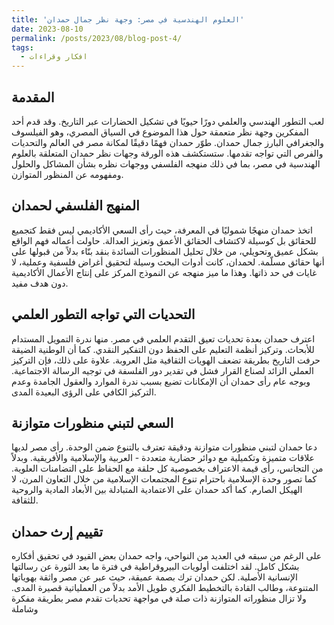 ```yaml
---
title: 'العلوم الهندسية في مصر: وجهة نظر جمال حمدان'
date: 2023-08-10
permalink: /posts/2023/08/blog-post-4/
tags:
  - افكار وقراءات
---
```

## المقدمة

لعب التطور الهندسي والعلمي دورًا حيويًا في تشكيل الحضارات عبر التاريخ. وقد قدم أحد المفكرين وجهة نظر متعمقة حول هذا الموضوع في السياق المصري، وهو الفيلسوف والجغرافي البارز جمال حمدان. طوّر حمدان فهمًا دقيقًا لمكانة مصر في العالم والتحديات والفرص التي تواجه تقدمها. ستستكشف هذه الورقة وجهات نظر حمدان المتعلقة بالعلوم الهندسية في مصر، بما في ذلك منهجه الفلسفي ووجهات نظره بشأن المشاكل والحلول ومفهومه عن المنظور المتوازن.

## المنهج الفلسفي لحمدان

اتخذ حمدان منهجًا شموليًا في المعرفة، حيث رأى السعي الأكاديمي ليس فقط كتجميع للحقائق بل كوسيلة لاكتشاف الحقائق الأعمق وتعزيز العدالة. حاولت أعماله فهم الواقع بشكل عميق وتحويلي، من خلال تحليل المنظورات السائدة بنقد بنّاء بدلاً من قبولها على أنها حقائق مسلّمة. لحمدان، كانت أدوات البحث وسيلة لتحقيق أغراض فلسفية وعملية، لا غايات في حد ذاتها. وهذا ما ميز منهجه عن النموذج المركز على إنتاج الأعمال الأكاديمية دون هدف مفيد.

## التحديات التي تواجه التطور العلمي

اعترف حمدان بعدة تحديات تعيق التقدم العلمي في مصر. منها ندرة التمويل المستدام للأبحاث. وتركيز أنظمة التعليم على الحفظ دون التفكير النقدي. كما  أن الوطنية الضيقة حرفت التاريخ بطريقة تضعف الهويات الثقافية مثل العروبة. علاوة على ذلك، فإن التركيز العملي الزائد لصناع القرار فشل في تقدير دور الفلسفة في توجيه الرسالة الاجتماعية. وبوجه عام رأى حمدان أن الإمكانات تضيع بسبب ندرة الموارد والعقول الجامدة وعدم التركيز الكافي على الرؤى البعيدة المدى.

## السعي لتبني منظورات متوازنة

دعا حمدان لتبني منظورات متوازنة ودقيقة تعترف بالتنوع ضمن الوحدة. رأى مصر لديها علاقات متميزة وتكميلية مع دوائر حضارية متعددة - العربية والإسلامية والأفريقية. وبدلاً من التجانس، رأى قيمة الاعتراف بخصوصية كل حلقة مع الحفاظ على التضامنات العلوية. كما تصور وحدة الإسلامية باحترام تنوع المجتمعات الإسلامية من خلال التعاون المرن، لا الهيكل الصارم. كما أكد حمدان على الاعتمادية المتبادلة بين الأبعاد المادية والروحية للثقافة.

## تقييم إرث حمدان

على الرغم من سبقه في العديد من النواحي، واجه حمدان بعض القيود في تحقيق أفكاره بشكل كامل. لقد اختلفت أولويات البيروقراطية في فترة ما بعد الثورة عن رسالتها الإنسانية الأصلية. لكن حمدان ترك بصمة عميقة، حيث عبر عن مصر واثقة بهوياتها المتنوعة، وطالب القادة بالتخطيط الفكري طويل الأمد بدلاً من العملياتية قصيرة المدى. ولا تزال منظوراته المتوازنة ذات صلة في مواجهة تحديات تقدم مصر بطريقة مفكرة وشاملة